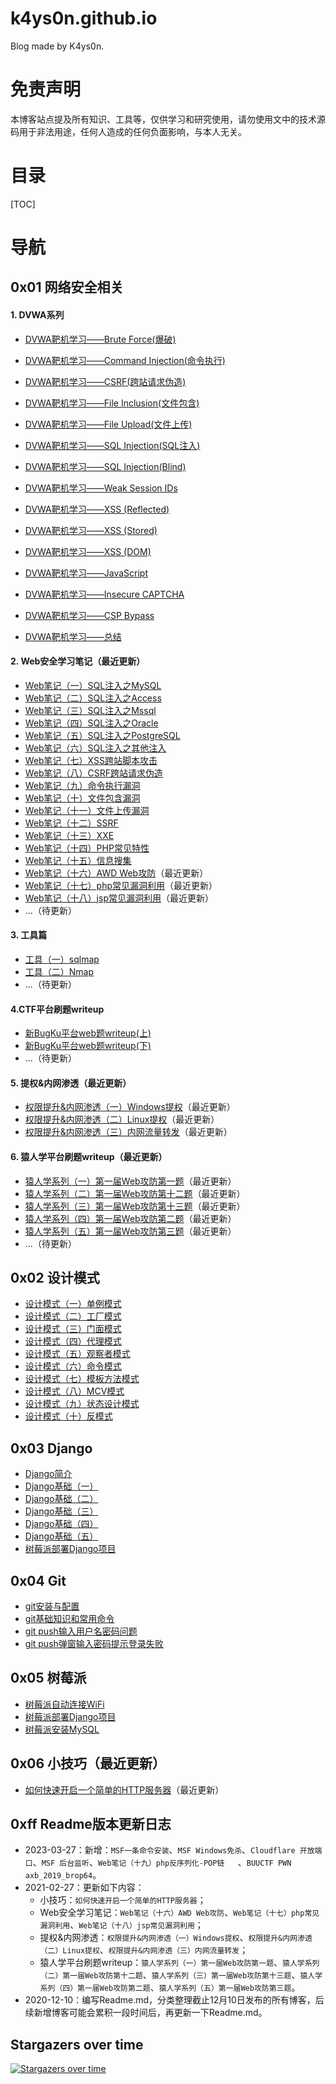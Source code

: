 # k4ys0n.github.io
Blog made by K4ys0n.



# 免责声明

本博客站点提及所有知识、工具等，仅供学习和研究使用，请勿使用文中的技术源码用于非法用途，任何人造成的任何负面影响，与本人无关。



# 目录

[TOC]

# 导航

## 0x01 网络安全相关

#### 1. DVWA系列

- [DVWA靶机学习——Brute Force(爆破)](https://k4ys0n.github.io/2020/07/13/dvwa1/)
- [DVWA靶机学习——Command Injection(命令执行)](https://k4ys0n.github.io/2020/07/13/dvwa2/)

- [DVWA靶机学习——CSRF(跨站请求伪造)](https://k4ys0n.github.io/2020/07/14/dvwa3/)

- [DVWA靶机学习——File Inclusion(文件包含)](https://k4ys0n.github.io/2020/07/14/dvwa4/)

- [DVWA靶机学习——File Upload(文件上传)](https://k4ys0n.github.io/2020/07/15/dvwa5/)
- [DVWA靶机学习——SQL Injection(SQL注入)](https://k4ys0n.github.io/2020/08/13/dvwa6/)
- [DVWA靶机学习——SQL Injection(Blind)](https://k4ys0n.github.io/2020/11/17/dvwa7/)

- [DVWA靶机学习——Weak Session IDs](https://k4ys0n.github.io/2020/11/21/dvwa8/)
- [DVWA靶机学习——XSS (Reflected)](https://k4ys0n.github.io/2020/11/21/dvwa9/)
- [DVWA靶机学习——XSS (Stored)](https://k4ys0n.github.io/2020/11/22/dvwa10/)
- [DVWA靶机学习——XSS (DOM)](https://k4ys0n.github.io/2020/11/22/dvwa11/)

- [DVWA靶机学习——JavaScript](https://k4ys0n.github.io/2020/11/23/dvwa12/)

- [DVWA靶机学习——Insecure CAPTCHA](https://k4ys0n.github.io/2020/11/23/dvwa13/)

- [DVWA靶机学习——CSP Bypass](https://k4ys0n.github.io/2020/11/23/dvwa14/)

- [DVWA靶机学习——总结](https://k4ys0n.github.io/2020/11/25/dvwa15/)

#### 2. Web安全学习笔记（最近更新）

- [Web笔记（一）SQL注入之MySQL](https://k4ys0n.github.io/2020/11/26/SQLInjection1/)
- [Web笔记（二）SQL注入之Access](https://k4ys0n.github.io/2020/11/28/SQLInjection2/)
- [Web笔记（三）SQL注入之Mssql](https://k4ys0n.github.io/2020/11/29/SQLInjection3/)
- [Web笔记（四）SQL注入之Oracle](https://k4ys0n.github.io/2020/11/29/SQLInjection4/)
- [Web笔记（五）SQL注入之PostgreSQL](https://k4ys0n.github.io/2020/11/29/SQLInjection5/)
- [Web笔记（六）SQL注入之其他注入](https://k4ys0n.github.io/2020/11/29/SQLInjection6/)
- [Web笔记（七）XSS跨站脚本攻击](https://k4ys0n.github.io/2020/11/29/XSS/)
- [Web笔记（八）CSRF跨站请求伪造](https://k4ys0n.github.io/2020/12/01/CSRF/)
- [Web笔记（九）命令执行漏洞](https://k4ys0n.github.io/2020/12/02/commandExecute/)
- [Web笔记（十）文件包含漏洞](https://k4ys0n.github.io/2020/12/02/fileInclude/)
- [Web笔记（十一）文件上传漏洞](https://k4ys0n.github.io/2020/12/03/fileUpload/)
- [Web笔记（十二）SSRF](https://k4ys0n.github.io/2020/12/05/SSRF/)
- [Web笔记（十三）XXE](https://k4ys0n.github.io/2020/12/05/XXE/)
- [Web笔记（十四）PHP常见特性](https://k4ys0n.github.io/2020/12/06/phpProperty/)
- [Web笔记（十五）信息搜集](https://k4ys0n.github.io/2020/12/10/informationGathering/)
- [Web笔记（十六）AWD Web攻防](https://k4ys0n.github.io/2020/12/17/awd/)（最近更新）
- [Web笔记（十七）php常见漏洞利用](https://k4ys0n.github.io/2020/12/18/phpVulnerability/)（最近更新）
- [Web笔记（十八）jsp常见漏洞利用](https://k4ys0n.github.io/2020/12/20/jspVulnerability/)（最近更新）
- ...（待更新）

#### 3. 工具篇

- [工具（一）sqlmap](https://k4ys0n.github.io/2020/12/06/sqlmap/)
- [工具（二）Nmap](https://k4ys0n.github.io/2020/12/08/nmap/)
- ...（待更新）

#### 4.CTF平台刷题writeup

- [新BugKu平台web题writeup(上)](https://k4ys0n.github.io/2020/06/18/newBugKuWeb/)
- [新BugKu平台web题writeup(下)](https://k4ys0n.github.io/2020/06/30/newBugKuWeb2/)
- ...（待更新）

#### 5. 提权&内网渗透（最近更新）

- [权限提升&内网渗透（一）Windows提权](https://k4ys0n.github.io/2020/12/24/privilegeEscalation/)（最近更新）
- [权限提升&内网渗透（二）Linux提权](https://k4ys0n.github.io/2020/12/29/privilegeEscalation2/)（最近更新）
- [权限提升&内网渗透（三）内网流量转发](https://k4ys0n.github.io/2021/01/18/trafficForwarding/)（最近更新）

#### 6. 猿人学平台刷题writeup（最近更新）

- [猿人学系列（一）第一届Web攻防第一题](https://k4ys0n.github.io/2021/02/25/yuanrenxueDay1/)（最近更新）
- [猿人学系列（二）第一届Web攻防第十二题](https://k4ys0n.github.io/2021/02/26/yuanrenxueDay12/)（最近更新）
- [猿人学系列（三）第一届Web攻防第十三题](https://k4ys0n.github.io/2021/02/26/yuanrenxueDay13/)（最近更新）
- [猿人学系列（四）第一届Web攻防第二题](https://k4ys0n.github.io/2021/02/27/yuanernxueDay2/)（最近更新）
- [猿人学系列（五）第一届Web攻防第三题](https://k4ys0n.github.io/2021/02/27/yuanrenxueDay3/)（最近更新）
- ...（待更新）



## 0x02 设计模式

- [设计模式（一）单例模式](https://k4ys0n.github.io/2019/12/31/singleTon/)
- [设计模式（二）工厂模式](https://k4ys0n.github.io/2020/01/07/factoryPattern/)
- [设计模式（三）门面模式](https://k4ys0n.github.io/2020/01/10/facadePattern/)
- [设计模式（四）代理模式](https://k4ys0n.github.io/2020/01/13/agentPattern/)
- [设计模式（五）观察者模式](https://k4ys0n.github.io/2020/03/13/observerPattern/)
- [设计模式（六）命令模式](https://k4ys0n.github.io/2020/03/16/commandPattern/)
- [设计模式（七）模板方法模式](https://k4ys0n.github.io/2020/03/17/templateMethod/)
- [设计模式（八）MCV模式](https://k4ys0n.github.io/2020/03/18/MVCPattern/)
- [设计模式（九）状态设计模式](https://k4ys0n.github.io/2020/03/19/StatePattern/)
- [设计模式（十）反模式](https://k4ys0n.github.io/2020/03/20/antiPattern/)



## 0x03 Django

- [Django简介](https://k4ys0n.github.io/2019/12/16/djangoIntroduction/)
- [Django基础（一）](https://k4ys0n.github.io/2019/12/17/django1/)
- [Django基础（二）](https://k4ys0n.github.io/2019/12/18/django2/)
- [Django基础（三）](https://k4ys0n.github.io/2019/12/19/django3/)
- [Django基础（四）](https://k4ys0n.github.io/2019/12/20/django4/)
- [Django基础（五）](https://k4ys0n.github.io/2019/12/30/django5/)
- [树莓派部署Django项目](https://k4ys0n.github.io/2019/11/26/piDjango/)



## 0x04 Git

- [git安装与配置](https://k4ys0n.github.io/2019/11/20/gitInstall&Config/)
- [git基础知识和常用命令](https://k4ys0n.github.io/2019/12/03/gitCommand/)
- [git push输入用户名密码问题](https://k4ys0n.github.io/2019/12/04/gitPushProblem/)
- [git push弹窗输入密码提示登录失败](https://k4ys0n.github.io/2020/11/21/gitPushProblem2/)



## 0x05 树莓派

- [树莓派自动连接WiFi](https://k4ys0n.github.io/2019/11/25/piWifi/)
- [树莓派部署Django项目](https://k4ys0n.github.io/2019/11/26/piDjango/)
- [树莓派安装MySQL](https://k4ys0n.github.io/2019/11/28/piMysql/)



## 0x06 小技巧（最近更新）

- [如何快速开启一个简单的HTTP服务器](https://k4ys0n.github.io/2020/12/24/openSimpleWebServer/)（最近更新）



## 0xff Readme版本更新日志

- 2023-03-27：新增：`MSF一条命令安装`、`MSF Windows免杀`、`Cloudflare 开放端口`、`MSF 后台监听`、`Web笔记（十九）php反序列化-POP链   `、`BUUCTF PWN axb_2019_brop64`。
- 2021-02-27：更新如下内容：
  - 小技巧：`如何快速开启一个简单的HTTP服务器`；
  - Web安全学习笔记：`Web笔记（十六）AWD Web攻防`、`Web笔记（十七）php常见漏洞利用`、`Web笔记（十八）jsp常见漏洞利用`；
  - 提权&内网渗透：`权限提升&内网渗透（一）Windows提权`、`权限提升&内网渗透（二）Linux提权`、`权限提升&内网渗透（三）内网流量转发`；
  - 猿人学平台刷题writeup：`猿人学系列（一）第一届Web攻防第一题`、`猿人学系列（二）第一届Web攻防第十二题`、`猿人学系列（三）第一届Web攻防第十三题`、`猿人学系列（四）第一届Web攻防第二题`、`猿人学系列（五）第一届Web攻防第三题`。
- 2020-12-10：编写Readme.md，分类整理截止12月10日发布的所有博客，后续新增博客可能会累积一段时间后，再更新一下Readme.md。




## Stargazers over time

[![Stargazers over time](https://starchart.cc/K4ys0n/k4ys0n.github.io.svg)](https://starchart.cc/K4ys0n/k4ys0n.github.io)